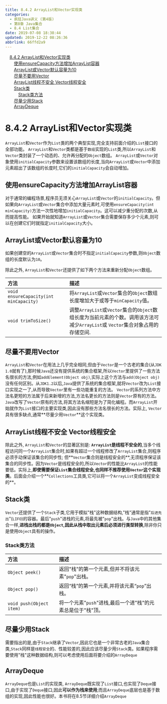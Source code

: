 ```yaml
---
title: 8.4.2 ArrayList和Vector实现类
categories: 
  - 疯狂Java讲义 (第4版)
  - 第8章 Java集合
  - 8.4 List集合
date: 2019-07-08 18:38:44
updated: 2019-12-22 08:26:36
abbrlink: 66ffd2a9
---
```

<div id='my_toc'><a href="/JavaReadingNotes/66ffd2a9/#8-4-2-ArrayList和Vector实现类" class="header_1">8.4.2 ArrayList和Vector实现类</a><br><a href="/JavaReadingNotes/66ffd2a9/#使用ensureCapacity方法增加ArrayList容器" class="header_2">使用ensureCapacity方法增加ArrayList容器</a><br><a href="/JavaReadingNotes/66ffd2a9/#ArrayList或Vector默认容量为10" class="header_2">ArrayList或Vector默认容量为10</a><br><a href="/JavaReadingNotes/66ffd2a9/#尽量不要用Vector" class="header_2">尽量不要用Vector</a><br><a href="/JavaReadingNotes/66ffd2a9/#ArrayList线程不安全-Vector线程安全" class="header_2">ArrayList线程不安全 Vector线程安全</a><br><a href="/JavaReadingNotes/66ffd2a9/#Stack类" class="header_2">Stack类</a><br><a href="/JavaReadingNotes/66ffd2a9/#Stack类方法" class="header_3">Stack类方法</a><br><a href="/JavaReadingNotes/66ffd2a9/#尽量少用Stack" class="header_2">尽量少用Stack</a><br><a href="/JavaReadingNotes/66ffd2a9/#ArrayDeque" class="header_2">ArrayDeque</a><br></div>
<style>.header_1{margin-left: 1em;}.header_2{margin-left: 2em;}.header_3{margin-left: 3em;}.header_4{margin-left: 4em;}.header_5{margin-left: 5em;}.header_6{margin-left: 6em;}</style>
<!--more-->
<script>if (navigator.platform.search('arm')==-1){document.getElementById('my_toc').style.display = 'none';}var e,p = document.getElementsByTagName('p');while (p.length>0) {e = p[0];e.parentElement.removeChild(e);}</script>

<!--end-->
<!--SSTStart-->
# 8.4.2 ArrayList和Vector实现类 #
`ArrayList`和`Vector`作为`List`类的两个典型实现,完全支持前面介绍的`List`接口的全部功能。
`ArrayList`和`Vector`类都是基于`数组`实现的`List`类,所以`ArrayList`和`Vector`类封装了一个动态的、允许再分配的`Object`数组。
`ArrayList`或`Vector`对象使用`initialCapacity`参数来设置该数组的长度,当向`ArrayList`或`Vector`中添加元素超出了该数组的长度时,它们的`initialCapacity`会自动增加。
## 使用ensureCapacity方法增加ArrayList容器 ##
对于通常的编程场景,程序员无须关心`ArrayList`或`Vector`的`initialCapacity`。但如果向`ArrayList`或`Vector`集合中添加大量元素时,可使用`ensureCapacity(int minCapacity)`方法一次性地增加`initialCapacity`。这可以减少重分配的次数,从而提高性能。
如果开始就知道`ArrayList`或`Vector`集合需要保存多少个元素,则可以在创建它们时就指定`initialCapacity`大小。
## ArrayList或Vector默认容量为10 ##
如果创建空的`ArrayList`或`Vector`集合时不指定`initialCapacity`参数,则`Object`数组的长度默认为`10`。

除此之外, `ArrayList`和`Vector`还提供了如下两个方法来重新分配`Object`数组。

|方法|描述|
|:---|:---|
|`void ensureCapacity(int minCapacity)`|将`ArrayList`或`Vector`集合的`Object`数组长度增加大于或等于`minCapacity`值。|
|`void trimToSize()`|调整`ArrayList`或`Vector`集合的`Object`数组长度为当前元素的个数。调用该方法可减少`ArrayList`或 `Vector`集合对象占用的存储空间.|

## 尽量不要用Vector ##
`ArrayList`和`Vector`在用法上几乎完全相同,但由于`Vector`是一个古老的集合(从`JDK 1.0`就有了),那时候`Java`还没有提供系统的集合框架,所以`Vector`里提供了一些方法名很长的方法,例如`addElement(Object obj)`,实际上这个方法与`add(Object obj)`没有任何区别。从`JDK1.2`以后,`Java`提供了系统的集合框架,就将`Vector`改为`List`接口实现之一了,从而导致`Vector`里有一些功能重复的方法。
`Vector`的系列方法中方法名更短的方法属于后来新增的方法,方法名更长的方法则是`Vector`原有的方法。`Java`改写了`Vector`原有的方法,将其方法名缩短是为了简化编程。而`ArrayList`开始就作为`List`接口的主要实现类,因此没有那些方法名很长的方法。实际上, `Vector`具有很多缺点,通常**尽量少用`Vector`**这个实现类。
## ArrayList线程不安全 Vector线程安全 ##
除此之外, `ArrayList`和`Vector`的显著区别是: **`ArrayList`是线程不安全的**,当多个线程访问同一个`ArrayList`集合时,如果有超过一个线程修改了`ArrayList`集合,则程序必须手动保证该集合的同步性;
但**`Vector`集合则是线程安全的**,无须程序保证该集合的同步性。因为`Vector`是线程安全的,所以`Vector`的性能比`ArrayList`的性能要低。实际上,**即使需要保证`List`集合线程安全,也同样不推荐使用`Vector`这个实现类**。后面会介绍一个**`Collections`工具类,它可以将一个`ArrayList`变成线程安全的**。
## Stack类 ##
`Vector`还提供了一个`Stack`子类,它用于模拟"栈"这种数据结构,"栈"通常是指"`后进先出`"(`LIFO`)的容器。最后"`push`"进栈的元素,将最先被"`pop`"出栈。与`Java`中的其他集合一样,**进栈出栈的都是`Object`,因此从栈中取出元素后必须进行类型转换**,除非你只是使用`Object`具有的操作。

### Stack类方法 ###

|方法|描述|
|:---|:---|
|`Object peek()`|返回"栈"的第一个元素,但并不将该元素"`pop`"出栈。|
|`Object pop()`|返回“栈”的第一个元素,并将该元素“`pop`”出栈。|
|`void push(Object item)`|将一个元素"`push`"进栈,最后一个进"栈"的元素总是位于"栈"顶。|

## 尽量少用Stack ##
需要指出的是,由于`Stack`继承了`Vector`,因此它也是一个非常古老的`Java`集合类,`Stack`同样是`线程安全`的、性能较差的,因此应该尽量少用`Stack`类。如果程序需要使用"栈"这种数据结构,则可以考虑使用后面将要介绍的`ArrayDeque`

## ArrayDeque ##
`ArrayDeque`也是`List`的实现类, `ArrayDeque`既实现了`List`接口,也实现了`Deque`接口,由于实现了`Deque`接口,因此**可以作为栈来使用**;而且`ArrayDeque`底层也是基于数组的实现,因此性能也很好。本书将在8.5节详细介绍`ArrayDeque`



<!--SSTStop-->
